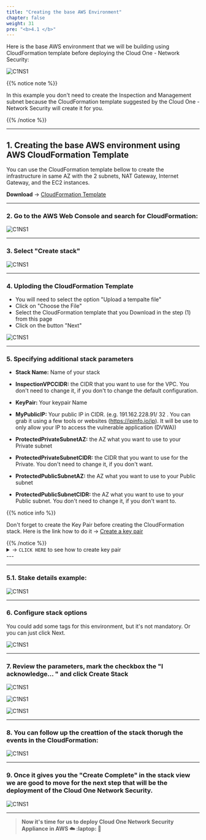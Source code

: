 ```yaml
---
title: "Creating the base AWS Environment"
chapter: false
weight: 31
pre: "<b>4.1 </b>"
---
```


Here is the base AWS environment that we will be building using CloudFormation template before deploying the Cloud One - Network Security:

![C1NS1](/images/C1NS_AWS_enviroment.png) 

{{% notice note %}}
<p style='text-align: left;'>
In this example you don't need to create the Inspection and Management subnet because the CloudFormation template suggested by the Cloud One - Network Security will create it for you.
</p>
{{% /notice %}}

----

## 1. Creating the base AWS environment using AWS CloudFormation Template

You can use the CloudFormation template bellow to create the infrastructure in same AZ with the 2 subnets, NAT Gateway, Internet Gateway, and the EC2 instances.

**Download** -> [CloudFormation Template](/cft/CFT_Network_Security_Workshop.yml)

---

### 2. Go to the AWS Web Console and search for CloudFormation:

![C1NS1](/images/create_env.png) 

---

### 3. Select "Create stack"

![C1NS1](/images/create_env_2.png) 

---

### 4. Uploding the CloudFormation Template

- You will need to select the option "Upload a tempalte file"
- Click on "Choose the File" 
- Select the CloudFormation template that you Download in the step (1) from this page 
- Click on the button "Next"

![C1NS1](/images/create_env_3.png) 

---

### 5. Specifying additional stack parameters

- **Stack Name:**  Name of your stack

- **InspectionVPCCIDR:** the CIDR that you want to use for the VPC. You don't need to change it, if you don't to change the default configuration.
    
- **KeyPair:** Your keypair Name

- **MyPublicIP:** Your public IP in CIDR. (e.g. 191.162.228.91/ 32 . You can grab it using a few tools or websites (https://ipinfo.io/ip). It will be use to only allow your IP to access the vulnerable application (DVWA))

- **ProtectedPrivateSubnetAZ:** the AZ what you want to use to your Private subnet

- **ProtectedPrivateSubnetCIDR:** the CIDR that you want to use for the Private. You don't need to change it, if you don't want.

- **ProtectedPublicSubnetAZ:** the AZ what you want to use to your Public subnet

- **ProtectedPublicSubnetCIDR:** the AZ what you want to use to your Public subnet. You don't need to change it, if you don't want to.

{{% notice info %}}
<p style='text-align: left;'>
Don't forget to create the Key Pair before creating the CloudFormation stack. Here is the link how to do it -> <a href="https://docs.aws.amazon.com/AWSEC2/latest/UserGuide/ec2-key-pairs.html#having-ec2-create-your-key-pair" target="_top">Create a key pair</a>
</p>
{{% /notice %}}


<details>
  <summary> -> <code>CLICK HERE</code> to see how to create key pair</summary>

**AWS Console -> EC2 -> Key Pairs -> Create key pair**

![C1NS1](/images/create_env_9.png) 

</details>
---

---

### 5.1. Stake details example:

![C1NS1](/images/create_env_4.png) 

---

### 6. Configure stack options

You could add some tags for this environment, but it's not mandatory. Or you can just click Next.

![C1NS1](/images/create_env_5.png) 

---

### 7. Review the parameters, mark the checkbox the "I acknowledge... " and click Create Stack

![C1NS1](/images/create_env_6.png) 

![C1NS1](/images/create_env_7.png) 

![C1NS1](/images/create_env_8.png) 

---

### 8. You can follow up the creattion of the stack thorugh the events in the CloudFormation:

![C1NS1](/images/create_env_10.png) 

---

### 9. Once it gives you the "Create Complete" in the stack view we are good to move for the next step that will be the deployment of the Cloud One Network Security.

![C1NS1](/images/create_env_11.png) 

---

> **Now it's time for us to deploy Cloud One Network Security Appliance in AWS :cloud: :laptop: :rocket:**